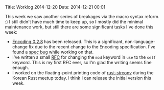 Title: Worklog 2014-12-20
Date: 2014-12-21 00:01

This week we saw another series of breakages via the macro syntax reform. :)
I still didn't have much time to keep up,
so I mostly did the minimal maintenance work,
but still there are some significant tasks I've done this week:

* [Encoding 0.2.8] has been released.
  This is a significant, non-language-change fix due to
  the recent change to the Encoding specification.
  I've found a [spec bug][encoding-bug] while working on that.
* I've written a small [RFC] for
  changing the `mod` keyword in `use` to the `self` keyword.
  This is my first RFC ever, so I'm glad the writing seems fine enough.
* I worked on the floating-point printing code of [rust-strconv]
  during the Korean Rust meetup today.
  I think I can release the initial version this week.

[Encoding 0.2.8]: https://github.com/lifthrasiir/rust-encoding/commit/1803d8a7a7e442af2ecc7ea3a3cc419562a0276a
[encoding-bug]: https://www.w3.org/Bugs/Public/show_bug.cgi?id=27675
[RFC]: https://github.com/rust-lang/rfcs/pull/532
[rust-strconv]: https://github.com/lifthrasiir/rust-strconv

